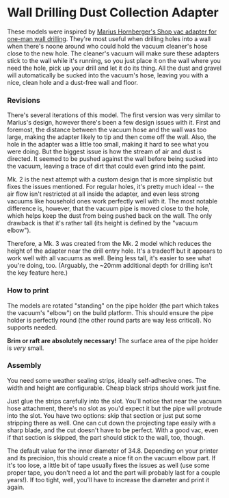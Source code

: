 # Wall Drilling Dust Collection Adapter

These models were inspired by [Marius Hornberger's Shop vac adapter for one-man wall drilling](https://www.thingiverse.com/thing:3286346). They're most useful when drilling holes into a wall when there's noone around who could hold the vacuum cleaner's hose close to the new hole. The cleaner's vacuum will make sure these adapters stick to the wall while it's running, so you just place it on the wall where you need the hole, pick up your drill and let it do its thing. All the dust and gravel will automatically be sucked into the vacuum's hose, leaving you with a nice, clean hole and a dust-free wall and floor.


### Revisions

There's several iterations of this model. The first version was very similar to Marius's design, however there's been a few design issues with it. First and foremost, the distance between the vacuum hose and the wall was too large, making the adapter likely to tip and then come off the wall. Also, the hole in the adapter was a little too small, making it hard to see what you were doing. But the biggest issue is how the stream of air and dust is directed. It seemed to be pushed against the wall before being sucked into the vacuum, leaving a trace of dirt that could even grind into the paint.

Mk. 2 is the next attempt with a custom design that is more simplistic but fixes the issues mentioned. For regular holes, it's pretty much ideal -- the air flow isn't restricted at all inside the adapter, and even less strong vacuums like household ones work perfectly well with it. The most notable difference is, however, that the vacuum pipe is moved close to the hole, which helps keep the dust from being pushed back on the wall. The only drawback is that it's rather tall (its height is defined by the "vacuum elbow").

Therefore, a Mk. 3 was created from the Mk. 2 model which reduces the height of the adapter near the drill entry hole. It's a tradeoff but it appears to work well with all vacuums as well. Being less tall, it's easier to see what you're doing, too. (Arguably, the ~20mm additional depth for drilling isn't the key feature here.)


### How to print

The models are rotated "standing" on the pipe holder (the part which takes the vacuum's "elbow") on the build platform. This should ensure the pipe holder is perfectly round (the other round parts are way less critical). No supports needed.

**Brim or raft are absolutely necessary!** The surface area of the pipe holder is *very* small.


### Assembly

You need some weather sealing strips, ideally self-adhesive ones. The width and height are configurable. Cheap black strips should work just fine.

Just glue the strips carefully into the slot. You'll notice that near the vacuum hose attachment, there's no slot as you'd expect it but the pipe will protrude into the slot. You have two options: skip that section or just put some stripping there as well. One can cut down the projecting tape easily with a sharp blade, and the cut doesn't have to be perfect. With a good vac, even if that section is skipped, the part should stick to the wall, too, though.

The default value for the inner diameter of 34.8. Depending on your printer and its precision, this should create a nice fit on the vacuum elbow part. If it's too lose, a little bit of tape usually fixes the issues as well (use some proper tape, you don't need a lot and the part will probably last for a couple years!). If too tight, well, you'll have to increase the diameter and print it again.

